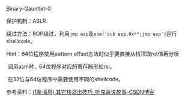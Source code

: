 Binary-Gauntlet-0

保护机制：ASLR

绕过方法：ROP绕过，利用`jmp esp`及`asm('sub esp,0x**;jmp esp')`运行shellcode。



Hint：64位程序使用pattern offset方法时似乎要直接从栈顶取ret值再分析

​			调用asm时，64位程序对应的寄存器形如rsi。

​			在32位与64位程序中需要使用不同的shellcode。



参考资料：[(1条消息) 其它栈溢出技巧_听鬼哥说故事-CSDN博客](https://blog.csdn.net/guiguzi1110/article/details/77663874)